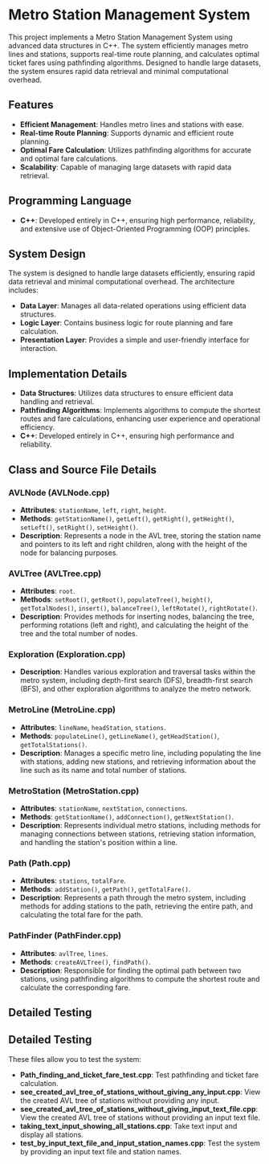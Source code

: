 # Metro Station Management System

This project implements a Metro Station Management System using advanced data structures in C++. The system efficiently manages metro lines and stations, supports real-time route planning, and calculates optimal ticket fares using pathfinding algorithms. Designed to handle large datasets, the system ensures rapid data retrieval and minimal computational overhead.

## Features

- **Efficient Management**: Handles metro lines and stations with ease.
- **Real-time Route Planning**: Supports dynamic and efficient route planning.
- **Optimal Fare Calculation**: Utilizes pathfinding algorithms for accurate and optimal fare calculations.
- **Scalability**: Capable of managing large datasets with rapid data retrieval.

## Programming Language

- **C++**: Developed entirely in C++, ensuring high performance, reliability, and extensive use of Object-Oriented Programming (OOP) principles.

## System Design

The system is designed to handle large datasets efficiently, ensuring rapid data retrieval and minimal computational overhead. The architecture includes:

- **Data Layer**: Manages all data-related operations using efficient data structures.
- **Logic Layer**: Contains business logic for route planning and fare calculation.
- **Presentation Layer**: Provides a simple and user-friendly interface for interaction.

## Implementation Details

- **Data Structures**: Utilizes data structures to ensure efficient data handling and retrieval.
- **Pathfinding Algorithms**: Implements algorithms to compute the shortest routes and fare calculations, enhancing user experience and operational efficiency.
- **C++**: Developed entirely in C++, ensuring high performance and reliability.

## Class and Source File Details

### AVLNode (AVLNode.cpp)

- **Attributes**: `stationName`, `left`, `right`, `height`.
- **Methods**: `getStationName()`, `getLeft()`, `getRight()`, `getHeight()`, `setLeft()`, `setRight()`, `setHeight()`.
- **Description**: Represents a node in the AVL tree, storing the station name and pointers to its left and right children, along with the height of the node for balancing purposes.

### AVLTree (AVLTree.cpp)

- **Attributes**: `root`.
- **Methods**: `setRoot()`, `getRoot()`, `populateTree()`, `height()`, `getTotalNodes()`, `insert()`, `balanceTree()`, `leftRotate()`, `rightRotate()`.
- **Description**: Provides methods for inserting nodes, balancing the tree, performing rotations (left and right), and calculating the height of the tree and the total number of nodes.

### Exploration (Exploration.cpp)

- **Description**: Handles various exploration and traversal tasks within the metro system, including depth-first search (DFS), breadth-first search (BFS), and other exploration algorithms to analyze the metro network.

### MetroLine (MetroLine.cpp)

- **Attributes**: `lineName`, `headStation`, `stations`.
- **Methods**: `populateLine()`, `getLineName()`, `getHeadStation()`, `getTotalStations()`.
- **Description**: Manages a specific metro line, including populating the line with stations, adding new stations, and retrieving information about the line such as its name and total number of stations.

### MetroStation (MetroStation.cpp)

- **Attributes**: `stationName`, `nextStation`, `connections`.
- **Methods**: `getStationName()`, `addConnection()`, `getNextStation()`.
- **Description**: Represents individual metro stations, including methods for managing connections between stations, retrieving station information, and handling the station's position within a line.

### Path (Path.cpp)

- **Attributes**: `stations`, `totalFare`.
- **Methods**: `addStation()`, `getPath()`, `getTotalFare()`.
- **Description**: Represents a path through the metro system, including methods for adding stations to the path, retrieving the entire path, and calculating the total fare for the path.

### PathFinder (PathFinder.cpp)

- **Attributes**: `avlTree`, `lines`.
- **Methods**: `createAVLTree()`, `findPath()`.
- **Description**: Responsible for finding the optimal path between two stations, using pathfinding algorithms to compute the shortest route and calculate the corresponding fare.

## Detailed Testing


## Detailed Testing

These files allow you to test the system:

- **Path_finding_and_ticket_fare_test.cpp**: Test pathfinding and ticket fare calculation.
- **see_created_avl_tree_of_stations_without_giving_any_input.cpp**: View the created AVL tree of stations without providing any input.
- **see_created_avl_tree_of_stations_without_giving_input_text_file.cpp**: View the created AVL tree of stations without providing an input text file.
- **taking_text_input_showing_all_stations.cpp**: Take text input and display all stations.
- **test_by_input_text_file_and_input_station_names.cpp**: Test the system by providing an input text file and station names.
